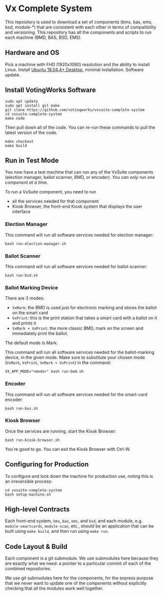 # Vx Complete System

This repository is used to download a set of components (bms, bas,
ems, bsd, module-\*) that are consistent with each other in terms of
compatibility and versioning. This repository has all the components
and scripts to run each machine (BMD, BAS, BSD, EMS).

## Hardware and OS

Pick a machine with FHD (1920x1080) resolution and the ability to install Linux.
Install [Ubuntu 18.04.4+ Desktop](https://releases.ubuntu.com/18.04.5/), minimal
installation. Software update.

## Install VotingWorks Software

```
sudo apt update
sudo apt install git make
git clone https://github.com/votingworks/vxsuite-complete-system
cd vxsuite-complete-system
make node
```

Then pull down all of the code. You can re-run these commands to pull
the latest version of the code.

```
make checkout
make build
```

## Run in Test Mode

You now have a test machine that can run any of the VxSuite components
(election manager, ballot scanner, BMD, or encoder). *You can only run
one component at a time*.

To run a VxSuite component, you need to run
* all the services needed for that component
* Kiosk Browser, the front-end Kiosk system that displays the user interface

### Election Manager

This command will run all software services needed for election manager:

```
bash run-election-manager.sh
```

### Ballot Scanner

This command will run all software services needed for ballot scanner:

```
bash run-bsd.sh
```
### Ballot Marking Device

There are 3 modes:
* `VxMark`: the BMD is used just for electronic marking and stores the ballot on the smart card
* `VxPrint`: this is the print station that takes a smart card with a ballot on it and prints it
* `VxMark + VxPrint`: the more classic BMD, mark on the screen and immediately print the ballot.

The default mode is Mark.

This command will run all software services needed for the
ballot-marking device, in the given mode. Make sure to substitute your
chosen mode (`VxMark`, `VxPrint`, `VxMark + VxPrint`) in the command:

```
VX_APP_MODE="<mode>" bash run-bmd.sh
```

### Encoder

This command will run all software services needed for the smart-card encoder:

```
bash run-bas.sh
```

### Kiosk Browser

Once the services are running, start the Kiosk Browser:

```
bash run-kiosk-browser.sh
```

You're good to go. You can exit the Kiosk Browser with Ctrl-W.


## Configuring for Production

To configure and lock down the machine for production use, noting
this is an irreversible process:

```
cd vxsuite-complete-system
bash setup-machine.sh
```

## High-level Contracts

Each front-end system, `bms`, `bas`, `ems`, and `bsd`, and each
module, e.g. `module-smartcards`, `module-scan`, etc., should be an
application that can be built using `make build`, and then run using
`make run`.

## Code Layout & Build

Each component is a git submodule. We use submodules here because they
are exactly what we need: a pointer to a particular commit of each of
the combined repositories.

We use git submodules here for the components, for the express purpose
that we never want to update one of the components without explicitly
checking that all the modules work well together.
